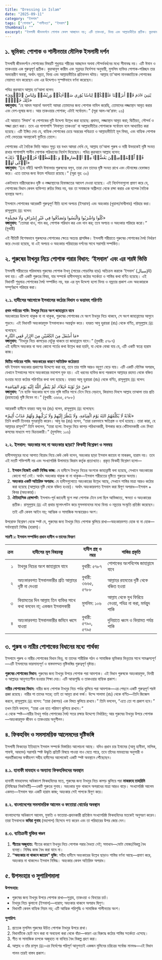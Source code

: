 ```yaml
---
title: "Dressing in Islam"
date: "2025-09-11"
category: "ইসলাম"
tags: ["পোশাক", "শালীনতা", "ইসবাল"]
thumbnail: ""
excerpt: "ইসলামী জীবনদর্শনে পোশাক কেবল আচ্ছাদন নয়; এটি তাকওয়া, বিনয় এবং আল্লাহভীতির প্রতীক। কুরআন, সুন্নাহ এবং ফিকহের আলোকে পুরুষের টাখনুর নিচে পোশাক পরার বিধান ও তার সামাজিক-আধ্যাত্মিক প্রভাবের বিশ্লেষণ।"
---
```


## ১. ভূমিকা: পোশাক ও শালীনতার মৌলিক ইসলামী দর্শন
ইসলামী জীবনদর্শনে পোশাকের বিষয়টি শুধুমাত্র শরীরের আচ্ছাদন অথবা সৌন্দর্যবর্ধনের মধ্যে সীমাবদ্ধ নয়। এটি ঈমান ও তাকওয়ার এক গুরুত্বপূর্ণ প্রতীক। কুরআনুল কারীম এবং সুন্নাহর নির্দেশনা অনুযায়ী, মুসলিম ব্যক্তির পোশাক-পরিচ্ছদ তার অভ্যন্তরীণ অবস্থা, অর্থাৎ নম্রতা, বিনয় এবং আল্লাহভীতির প্রতিফলন ঘটায়। আল্লাহ তা’আলা মানবজাতিকে পোশাকের নেয়ামত দান করেছেন এবং এর উদ্দেশ্যও সুস্পষ্টভাবে বর্ণনা করেছেন।

পবিত্র কুরআনে আল্লাহ তা’আলা বলেন:  
«يَٰبَنِيٓ ءَادَمَ قَدۡ أَنزَلۡنَا عَلَيۡكُمۡ لِبَاسٗا يُوَٰرِي سَوۡءَٰتِكُمۡ وَرِيْشًاۖ وَلِبَاسُ ٱلتَّقۡوَىٰ ذَٰلِكَ خَيۡرٌۚ»  
**বঙ্গানুবাদ:** “হে আদম সন্তান! অবশ্যই আমরা তোমাদের জন্য পোশাক নাযিল করেছি, তোমাদের লজ্জাস্থান আবৃত করার এবং বেশ-ভূষার জন্য। আর তাকওয়ার পোশাক; এটাই সর্বোত্তম।” (সূরা আল-আ'রাফ: ২৬)

এই আয়াতে ‘লিবাস’ বা পোশাকের দুটি উদ্দেশ্য উল্লেখ করা হয়েছে: প্রথমত, লজ্জাস্থান আবৃত করা; দ্বিতীয়ত, সৌন্দর্য ও সজ্জা গ্রহণ করা। তবে এর পাশাপাশি ‘লিবাসুত তাকওয়া’ বা আল্লাহভীতির পোশাককে সর্বোত্তম বলে আখ্যায়িত করা হয়েছে। এটি ইঙ্গিত দেয় যে, বাহ্যিক পোশাকের চেয়ে অন্তরের পবিত্রতা ও আল্লাহভীতিই মূল বিষয়, এবং বাহ্যিক পোশাক সেই ভেতরের অবস্থাকেই ফুটিয়ে তোলে।

পোশাকের এই নৈতিক ভিত্তি আরও সুদৃঢ় হয় যখন আমরা দেখি যে, আল্লাহ তা’আলা পুরুষ ও নারী উভয়কেই দৃষ্টি সংযত রাখার পাশাপাশি শালীন পোশাক পরিধানের নির্দেশ দিয়েছেন। পবিত্র কুরআনে আল্লাহ বলেন:  
«قُلۡ لِّلۡمُؤۡمِنِیۡنَ یَغُضُّوۡا مِنۡ اَبۡصَارِهِمۡ وَ یَحۡفَظُوۡا فُرُوۡجَهُمۡ ؕ ذٰلِكَ اَزۡكٰی لَهُمۡ»  
**বঙ্গানুবাদ:** “(হে নবী!) আপনি ঈমানদার পুরুষদের বলুন, তারা যেন তাদের দৃষ্টি সংযত রাখে এবং যৌনাঙ্গের হেফাজত করে। এতে তাদের জন্য উত্তম পবিত্রতা রয়েছে।” (সূরা নূর: ৩০)

একইভাবে নারীদেরকেও দৃষ্টি ও লজ্জাস্থানের হিফাজতের আদেশ দেওয়া হয়েছে। এই নির্দেশনাগুলো প্রমাণ করে যে, পোশাকের বিধান কেবল ব্যক্তিগত রুচির বিষয় নয়, বরং তা সমাজকে অশ্লীলতা থেকে রক্ষা করার এক ব্যাপক নৈতিক ব্যবস্থার অংশ।

ইসলামে পোশাকের আরেকটি গুরুত্বপূর্ণ নীতি হলো অপচয় (ইসরাফ) এবং অহংকার (খুয়ালা/মাখীলাহ) পরিহার করা। রাসূলুল্লাহ ﷺ বলেন:  
«كُلُوا وَاشْرَبُوا وَالْبَسُوا وَتَصَدَّقُوا فِي غَيْرِ إِسْرَافٍ وَلَا مَخِيلَةٍ»  
**বঙ্গানুবাদ:** “তোমরা খাও, পান কর, পোশাক পরিধান কর এবং দান কর; তবে অপচয় ও অহংকার পরিহার করো।” (বুখারী)

এই নীতিটি বিশেষভাবে পুরুষদের পোশাকের ক্ষেত্রে অত্যন্ত প্রাসঙ্গিক। ইসলামী শরীয়াতে পুরুষের পোশাকের দৈর্ঘ্য নির্ধারণ করে দেওয়া হয়েছে, যা এই অপচয় ও অহংকার পরিহারের দর্শনের সাথে সরাসরি সম্পর্কিত।

## ২. পুরুষের টাখনুর নিচে পোশাক পরার বিধান: ‘ইসবাল’ এবং এর শরঈ ভিত্তি
ইসলামী শরীয়তের পরিভাষায় পুরুষের পোশাক টাখনু (পায়ের গোড়ালির হাড়) অতিক্রম করাকে ‘ইসবাল’ (الإسبال) বলা হয়। এটি একটি গুরুতর বিষয়, যার সম্পর্কে হাদীসসমূহে কঠোর সতর্কতা ও শাস্তির কথা বর্ণিত হয়েছে। এই বিধানটি শুধুমাত্র পোশাকের দৈর্ঘ্য সম্পর্কিত নয়, বরং এর মূল উদ্দেশ্য হলো বিনয় ও নম্রতার প্রকাশ এবং অহংকারকে সম্পূর্ণরূপে পরিহার করা।

### ২.১. হাদীসের আলোকে ইসবালের কঠোর বিধান ও ভয়াবহ পরিণতি
**প্রথম পর্যায়ের শাস্তি: টাখনুর নিচের অংশ জাহান্নামে যাবে**  
অহংকারের উদ্দেশ্য থাকুক বা না থাকুক, পুরুষের পোশাকের যে অংশ টাখনুর নিচে থাকবে, সে অংশ জাহান্নামের আগুনে পুড়বে। এই বিধানটি অহংকারমুক্ত ইসবালকেও অন্তর্ভুক্ত করে। হযরত আবু হুরায়রা (রাঃ) থেকে বর্ণিত, রাসূলুল্লাহ ﷺ বলেছেন:  
«مَا أَسْفَلَ مِنَ الكَعْبَيْنِ مِنَ الإِزَارِ فَفِي النَّارِ»  
**বঙ্গানুবাদ:** “টাখনুর নিচে কাপড়ের যেটুকু থাকবে তা জাহান্নামে যাবে।” (বুখারী: ৫৭৮৭)  
এই হাদীসে অহংকার বা অন্য কোনো শর্তের কথা উল্লেখ করা হয়নি, যা থেকে বোঝা যায় যে, এটি একটি স্বতন্ত্র হারাম কাজ।

**দ্বিতীয় পর্যায়ের শাস্তি: অহংকারের কারণে অতিরিক্ত কঠোরতা**  
যদি ইসবাল অহংকার প্রকাশের উদ্দেশ্যে করা হয়, তবে তার শাস্তি আরও বহুগুণ বেড়ে যায়। এটি একটি যৌগিক অপরাধ, যেখানে ইসবালের সাথে অহংকারের মহাপাপ যুক্ত হয়। এই ধরনের ব্যক্তির জন্য পরকালে আল্লাহর রহমত থেকে বঞ্চিত হওয়ার মতো কঠোর পরিণতির কথা বলা হয়েছে। হযরত আবু হুরায়রা (রাঃ) থেকে বর্ণিত, রাসূলুল্লাহ ﷺ বলেন:  
«مَنْ جَرَّ ثَوْبَهُ خُيَلاَءَ، لَمْ يَنْظُرِ اللَّهُ إِلَيْهِ يَوْمَ القِيَامَةِ»  
**বঙ্গানুবাদ:** “যে ব্যক্তি অহংকার বশে তার লুঙ্গি মাটির সাথে টেনে নিয়ে বেড়াবে, কিয়ামত দিবসে আল্লাহ তাআলা তার প্রতি (রহমতের) দৃষ্টি দিবেন না।” (বুখারী: ৩৬৬৫, ৫৭৮৮)

আরেকটি হাদীসে হযরত আবু যর (রাঃ) বলেন, রাসূলুল্লাহ ﷺ বলেছেন:  
«ثَلَاثَةٌ لَا يُكَلِّمُهُمُ اللهُ يَوْمَ الْقِيَامَةِ، وَلَا يَنْظُرُ إِلَيْهِمْ وَلَا يُزَكِّيهِمْ وَلَهُمْ عَذَابٌ أَلِيمٌ»  
তিনি কথাটি তিনবার পুনরাবৃত্তি করেন। আবু যর (রাঃ) বলেন, “তারা চরমভাবে ক্ষতিগ্রস্ত ও ব্যর্থ হয়েছে। তারা কারা, হে আল্লাহর রাসূল?” তিনি বললেন, “তারা হলো: টাখনুর নিচে কাপড় পরিধানকারী, উপকার করে খোঁটাদানকারী এবং মিথ্যা কসমের মাধ্যমে পণ্য বিক্রয়কারী।” (মুসলিম: ১০৬)

### ২.২. ইসবাল: অহংকার সহ না অহংকার ছাড়া? ফিকহী বিশ্লেষণ ও সমন্বয়
হাদীসসমূহের মধ্যে আপাত বিরোধ নিয়ে কেউ কেউ বলেন, অহংকার ছাড়া ইসবাল জায়েয বা মাকরুহ, হারাম নয়। তবে এই মতটি শক্তিশালী নয় এবং সংখ্যাগরিষ্ঠ উলামায়ে কিরাম কর্তৃক প্রত্যাখ্যাত। প্রকৃত ফিকহী বিশ্লেষণ হলো—

1) **ইসবাল নিজেই একটি নিষিদ্ধ কাজ:** যে হাদীসে টাখনুর নিচের অংশকে জাহান্নামী বলা হয়েছে, সেখানে অহংকারের কোনো শর্ত নেই। অর্থাৎ অহংকার থাকুক বা না থাকুক—ইসবাল শরীয়তের দৃষ্টিতে গুরুতর অন্যায়।  
2) **অহংকার একটি অতিরিক্ত অপরাধ:** যে হাদীসগুলোতে অহংকারের উল্লেখ আছে, সেখানে শাস্তির মাত্রা আরও কঠোর করা হয়েছে (আল্লাহর দৃষ্টি থেকে বঞ্চিত হওয়া)। অর্থাৎ অহংকারবশত ইসবাল করা দ্বিগুণ অপরাধ—ইসবাল + কিবর (অহংকার)।  
3) **ঐতিহাসিক প্রেক্ষাপট:** ইসলাম-পূর্ব জাহেলী যুগে লম্বা পোশাক টেনে চলা ছিল আভিজাত্য, ক্ষমতা ও অহংকারের প্রতীক। রাসূলুল্লাহ ﷺ এই প্রথার মূলোৎপাটন করে মুসলমানদের মধ্যে বিনয় ও নম্রতার সংস্কৃতি প্রতিষ্ঠা করেছেন। তাই এটি কেবল আইন নয়; আত্মিক ও সামাজিক সংস্কারেরও অংশ।

উপরোক্ত বিশ্লেষণ থেকে স্পষ্ট যে, পুরুষের জন্য টাখনুর নিচে পোশাক ঝুলিয়ে রাখা—অহংকারবশত হোক বা না হোক—সর্বাবস্থায়ই নিষিদ্ধ (হারাম)।

**সারণী ১: ইসবাল সম্পর্কিত প্রধান হাদীস ও তাদের বিবরণ**

| ক্রম | হাদীসের মূল বিষয়বস্তু | হাদীস গ্রন্থ ও নম্বর | শাস্তির প্রকৃতি |
|---:|---|---|---|
| ১ | টাখনুর নিচের অংশ জাহান্নামে যাবে | বুখারী: ৫৭৮৭ | পোশাকের অংশবিশেষ জাহান্নামে যাবে |
| ২ | অহংকারবশত ইসবালকারীর প্রতি আল্লাহর দৃষ্টি না দেওয়া | বুখারী: ৩৬৬৫, ৫৭৮৮ | আল্লাহর রহমতের দৃষ্টি থেকে বঞ্চিত হওয়া |
| ৩ | কিয়ামতের দিন আল্লাহ তিন ব্যক্তির সাথে কথা বলবেন না; একজন ইসবালকারী | মুসলিম: ১০৬ | আল্লাহ থেকে মুখ ফিরিয়ে নেওয়া, পবিত্র না করা, মর্মন্তুদ শাস্তি |
| ৪ | অহংকারবশত ইসবালকারীর জমিনে ধ্বসে যাওয়া | বুখারী: ৫৭৯০, ৫৭৯৫ | দুনিয়াতে ধ্বংস ও কিয়ামত পর্যন্ত শাস্তি |

## ৩. পুরুষ ও নারীর পোশাকের বিধানের মধ্যে পার্থক্য
ইসলামে পুরুষ ও নারীর পোশাকের বিধান ভিন্ন, যা তাদের শারীরিক গঠন ও সামাজিক ভূমিকার ভিন্নতার সাথে সামঞ্জস্যপূর্ণ—এটি ইসলামের ভারসাম্যপূর্ণ ও বাস্তবসম্মত দৃষ্টিভঙ্গির গুরুত্বপূর্ণ দৃষ্টান্ত।

**পুরুষের পোশাকের বিধান:** পুরুষের জন্য টাখনুর উপরে পোশাক পরা আবশ্যক। এই বিধান পুরুষকে অহংকারমুক্ত, বিনয়ী ও আল্লাহর আনুগত্যশীল হওয়ার শিক্ষা দেয়। এটি আত্মশুদ্ধি ও তাকওয়ার বাহ্যিক প্রকাশ।  

**নারীর পোশাকের বিধান:** নারীর জন্য পোশাক টাখনুর নিচে পর্যন্ত ঝুলিয়ে পরা আবশ্যক—এর পেছনে একটি গুরুত্বপূর্ণ শরঈ প্রজ্ঞা রয়েছে। নারীর পা তাদের সতর; তাই তা আবৃত রাখা ফর্জ। উম্মে সালামা (রাঃ) থেকে বর্ণিত—তিনি জিজ্ঞেস করলে, রাসূলুল্লাহ ﷺ বলেন: “তারা (কাপড়) এক বিঘত ঝুলিয়ে রাখবে।” তিনি বললেন, “এতে তো পা প্রকাশ হবে।” তখন তিনি বললেন, “তারা এক হাত পরিমাণ ঝুলিয়ে রাখবে।”  
এ থেকে স্পষ্ট—নারীর টাখনু পর্যন্ত পোশাকের দৈর্ঘ্য সতর রক্ষার উদ্দেশ্যে নির্ধারিত; আর পুরুষের টাখনুর উপরে পোশাক—অহংকারমুক্ত জীবন ও তাকওয়ার অনুশীলন।

## ৪. ফিকহবিদ ও সমসাময়িক আলেমদের দৃষ্টিভঙ্গি
ইসলামী ফিকহের ইতিহাসে ইসবাল সম্পর্কে বিস্তারিত আলোচনা আছে। যদিও প্রধান চার ইমামের (আবু হানীফা, মালিক, শাফঈ, আহমদ) সরাসরি স্পষ্ট উদ্ধৃতি প্রতিটি বিষয়ে পাওয়া নাও যেতে পারে, তবে তাঁদের মাযহাবের অনুসারী ও পরবর্তীকালের ফকীহগণ সহীহ হাদীসের আলোকেই একটি স্পষ্ট অবস্থানে পৌঁছেছেন।

### ৪.১. হানাফী মাযহাব ও অন্যান্য ফিকহবিদদের অবস্থান
হানাফী মাযহাবসহ অধিকাংশ ফিকহবিদের মতে, পুরুষের জন্য টাখনুর নিচে কাপড় ঝুলিয়ে পরা **মাকরুহে তাহরিমি** (নিষিদ্ধের নিকটবর্তী)—একটি গুরুতর গুনাহ। অহংকার যুক্ত থাকলে অপরাধের মাত্রা আরও বাড়ে। সংখ্যাগরিষ্ঠ আলেম একমত—ইসবাল স্বয়ং একটি হারাম কাজ; অহংকার সেই পাপকে দ্বিগুণ করে।

### ৪.২. বাংলাদেশের সমসাময়িক আলেম ও ফতোয়া বোর্ডের অবস্থান
বাংলাদেশের অধিকাংশ আলেম, মুফতি ও ফতোয়া-প্রদানকারী প্রতিষ্ঠান সংখ্যাগরিষ্ঠ ফিকহবিদের মতকেই অনুসরণ করেন। তারা ইসবালকে **কবিরা গুনাহ** (মহাপাপ) হিসেবে গণ্য করেন এবং তা পরিহারের উপর জোর দেন।

### ৪.৩. ব্যতিক্রমী যুক্তির খণ্ডন
1) **শীতের অজুহাত:** শীতের কারণে টাখনুর নিচে পোশাক পরার বৈধতা নেই; সমাধান—মোটা মোজা/বিকল্প বৈধ ব্যবস্থা। নিষিদ্ধ কাজ বৈধ করা যাবে না।  
2) **“অহংকার না থাকলে জায়েয” যুক্তি:** সহীহ হাদীসে অহংকারের উল্লেখ ছাড়াও শাস্তির বর্ণনা আছে—প্রমাণ করে, অহংকার না থাকলেও ইসবাল নিষিদ্ধ। অহংকার কেবল অতিরিক্ত অপরাধ।

## ৫. উপসংহার ও সুপারিশমালা
**উপসংহার:**  
- পুরুষের জন্য টাখনুর উপরে পোশাক রাখা—সুন্নাহ, তাকওয়া ও বিনয়ের চর্চা।  
- টাখনুর নিচে ঝুলানো (ইসবাল)—হারাম; অহংকার থাকলে অপরাধ দ্বিগুণ।  
- বিধানটি কেবল বাহ্যিক নিয়ম নয়; এটি আত্মিক পরিশুদ্ধি ও সামাজিক শালীনতার অংশ।

**সুপারিশ:**  
1) প্রত্যেক মুসলিম পুরুষের উচিত পোশাক টাখনুর উপরে রাখা।  
2) বিধানটিকে ছোট মনে করা বা অবহেলা করা থেকে বাঁচা—কারণ এর বিরুদ্ধে কঠোর শাস্তির সতর্কতা এসেছে।  
3) শীত বা সামাজিক চাপকে অজুহাত না বানিয়ে বৈধ বিকল্প গ্রহণ করা।  
4) আল্লাহ ও তাঁর রাসূল ﷺ–এর নির্দেশের পরিপূর্ণ আনুগত্যই একজন মুমিনের চরিত্রের সর্বোচ্চ মানদণ্ড—এই বিধান পালন তারই বাস্তব প্রকাশ।
